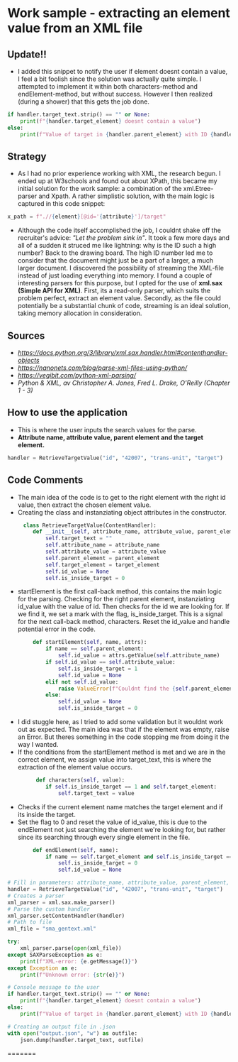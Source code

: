
# Work sample - extracting an element value from an XML file

## Update!!
* I added this snippet to notify the user if element doesnt contain a value, I feel a bit foolish since the solution was actually quite simple. I attempted to implement it within both characters-method and endElement-method, but without success. However I then realized (during a shower) that this gets the job done.

```python
if handler.target_text.strip() == "" or None:
    print(f"{handler.target_element} doesnt contain a value")
else:
    print(f"Value of target in {handler.parent_element} with ID {handler.attribute_value}: \n\t------> {handler.target_text} <------")
```

## Strategy
* As I had no prior experience working with XML, the research begun. I ended up at W3schools and found out about XPath, this became my initial solution for the work sample: a combination of the xml.Etree-parser and Xpath. A rather simplistic solution, with the main logic is captured in this code snippet:

```python
x_path = f".//{element}[@id='{attribute}']/target"
```  

* Although the code itself accomplished the job, I couldnt shake off the recruiter's advice: *"Let the problem sink in"*. It took a few more days and all of a sudden it struced me like lightning: why is the ID such a high number? Back to the drawing board. 
The high ID number led me to consider that the document might just be a part of a larger, a much larger document. I discovered the possibility of streaming the XML-file instead of just loading everything into memory.
I found a couple of interesting parsers for this purpose, but I opted for the use of **xml.sax (Simple API for XML)**. First, its a read-only parser, which suits the problem perfect, extract an element value. Secondly, as the file could potentially be a substantial chunk of code, streaming is an ideal solution, taking memory allocation in consideration.


## Sources
- *https://docs.python.org/3/library/xml.sax.handler.html#contenthandler-objects*
- *https://nanonets.com/blog/parse-xml-files-using-python/*
- *https://vegibit.com/python-xml-parsing/*
- *Python & XML, av Christopher A. Jones, Fred L. Drake, O'Reilly (Chapter 1 - 3)*


## How to use the application
- This is where the user inputs the search values for the parse.
- **Attribute name, attribute value, parent element and the target element.**
```python
handler = RetrieveTargetValue("id", "42007", "trans-unit", "target")
```

## Code Comments
- The main idea of the code is to get to the right element with the right id value, then extract the chosen element value.
- Creating the class and instanziating object attributes in the constructor. 
```python
     class RetrieveTargetValue(ContentHandler):
        def __init__(self, attribute_name, attribute_value, parent_element, target_element):
            self.target_text = ""
            self.attribute_name = attribute_name
            self.attribute_value = attribute_value
            self.parent_element = parent_element
            self.target_element = target_element
            self.id_value = None
            self.is_inside_target = 0
```

- startElement is the first call-back method, this contains the main logic for the parsing. Checking for the right parent element, instanziating id_value with the value of id. Then checks for the id we are looking for. If we find it, we set a mark with the flag, is_inside_target. This is a signal for the next call-back method, characters. Reset the id_value and handle potential error in the code. 
```python
        def startElement(self, name, attrs):
            if name == self.parent_element:
                self.id_value = attrs.getValue(self.attribute_name)
            if self.id_value == self.attribute_value:
                self.is_inside_target = 1
                self.id_value = None
            elif not self.id_value:
                raise ValueError(f"Couldnt find the {self.parent_element} element with {self.attribute_name} {self.attribute_value}")
            else:
                self.id_value = None
                self.is_inside_target = 0
```

- I did stuggle here, as I tried to add some validation but it wouldnt work out as expected. The main idea was that if the element was empty, raise an Error. But theres something in the code stopping me from doing it the way I wanted.
- If the conditions from the startElement method is met and we are in the correct element, we assign value into target_text, this is where the extraction of the element value occurs. 
```python
         def characters(self, value):
            if self.is_inside_target == 1 and self.target_element:
                self.target_text = value
```


- Checks if the current element name matches the target element and if its inside the target.
- Set the flag to 0 and reset the value of id_value, this is due to the endElement not just searching the element we're looking for, but rather since its searching through every single element in the file.
```python
        def endElement(self, name):
            if name == self.target_element and self.is_inside_target == 1:
                self.is_inside_target = 0
                self.id_value = None
```


```python
# Fill in parameters: attribute_name, attribute_value, parent_element, target_element.
handler = RetrieveTargetValue("id", "42007", "trans-unit", "target")
# Creates a parser
xml_parser = xml.sax.make_parser()
# Parse the custom handler
xml_parser.setContentHandler(handler)
# Path to file
xml_file = "sma_gentext.xml"

try:
    xml_parser.parse(open(xml_file))
except SAXParseException as e:
    print(f"XML-error: {e.getMessage()}")
except Exception as e:
    print(f"Unknown error: {str(e)}")

# Console message to the user
if handler.target_text.strip() == "" or None:
    print(f"{handler.target_element} doesnt contain a value")
else:
    print(f"Value of target in {handler.parent_element} with ID {handler.attribute_value}: \n\t------> {handler.target_text} <------")

# Creating an output file in .json
with open("output.json", "w") as outfile:
    json.dump(handler.target_text, outfile)
```
=======

